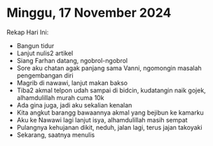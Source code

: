 # Minggu, 17 November 2024

Rekap Hari Ini:

- Bangun tidur
- Lanjut nulis2 artikel
- Siang Farhan datang, ngobrol-ngobrol
- Sore aku chatan agak panjang sama Vanni, ngomongin masalah pengembangan diri
- Magrib di nawawi, lanjut makan bakso
- Tiba2 akmal telpon udah sampai di bidcin, kudatangin naik gojek, alhamdulillah murah cuma 10k
- Ada gina juga, jadi aku sekalian kenalan
- Kita angkut barangg bawaannya akmal yang bejibun ke kamarku
- Aku ke Nawawi lagi lanjut isya, alhamdulillah masih sempat
- Pulangnya kehujanan dikit, neduh, jalan lagi, terus jajan takoyaki
- Sekarang, saatnya menulis
